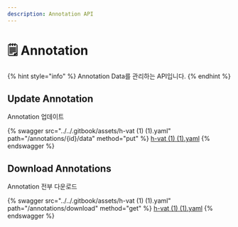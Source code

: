 ```yaml
---
description: Annotation API
---
```


# 🗒 Annotation

{% hint style="info" %}
Annotation Data를 관리하는 API입니다.
{% endhint %}

## Update Annotation

Annotation 업데이트

{% swagger src="../../.gitbook/assets/h-vat (1) (1).yaml" path="/annotations/{id}/data" method="put" %}
[h-vat (1) (1).yaml](<../../.gitbook/assets/h-vat (1) (1).yaml>)
{% endswagger %}

## Download Annotations

Annotation 전부 다운로드

{% swagger src="../../.gitbook/assets/h-vat (1) (1).yaml" path="/annotations/download" method="get" %}
[h-vat (1) (1).yaml](<../../.gitbook/assets/h-vat (1) (1).yaml>)
{% endswagger %}
